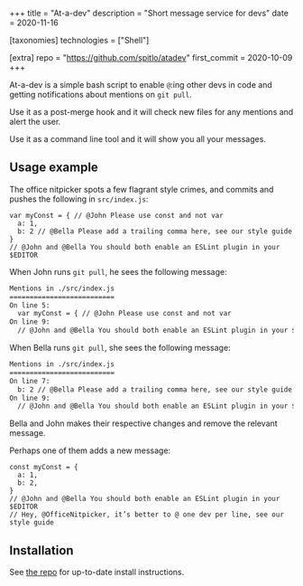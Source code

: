 +++
title = "At-a-dev"
description = "Short message service for devs"
date = 2020-11-16

[taxonomies]
technologies = ["Shell"]

[extra]
repo = "https://github.com/spitlo/atadev"
first_commit = 2020-10-09
+++

At-a-dev is a simple bash script to enable `@`:ing other devs in code and getting notifications about mentions on `git pull`.

Use it as a post-merge hook and it will check new files for any mentions and alert the user.

Use it as a command line tool and it will show you all your messages.

## Usage example

The office nitpicker spots a few flagrant style crimes, and commits and pushes the following in `src/index.js`:

```javascript, hl_lines=1 3 5
var myConst = { // @John Please use const and not var
  a: 1,
  b: 2 // @Bella Please add a trailing comma here, see our style guide
}
// @John and @Bella You should both enable an ESLint plugin in your $EDITOR
```

When John runs `git pull`, he sees the following message:

```txt
Mentions in ./src/index.js
==========================
On line 5:
  var myConst = { // @John Please use const and not var
On line 9:
  // @John and @Bella You should both enable an ESLint plugin in your $EDITOR
```

When Bella runs `git pull`, she sees the following message:

```txt
Mentions in ./src/index.js
==========================
On line 7:
  b: 2 // @Bella Please add a trailing comma here, see our style guide
On line 9:
  // @John and @Bella You should both enable an ESLint plugin in your $EDITOR
```

Bella and John makes their respective changes and remove the relevant message.

Perhaps one of them adds a new message:

```javascript, hl_lines=6
const myConst = {
  a: 1,
  b: 2,
}
// @John and @Bella You should both enable an ESLint plugin in your $EDITOR
// Hey, @OfficeNitpicker, it’s better to @ one dev per line, see our style guide
```

## Installation

See [the repo](https://github.com/spitlo/atadev) for up-to-date install instructions.
